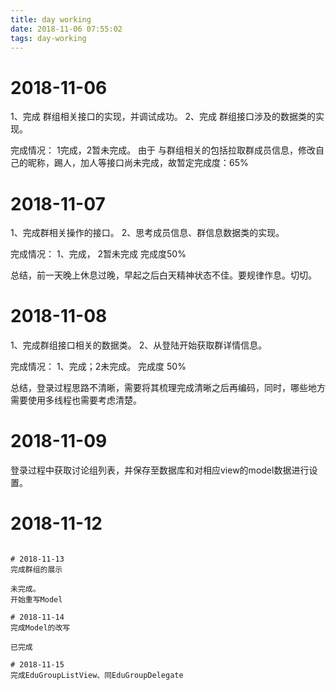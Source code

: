 ```yaml
---
title: day working
date: 2018-11-06 07:55:02
tags: day-working
---
```


# 2018-11-06
1、完成 群组相关接口的实现，并调试成功。
2、完成 群组接口涉及的数据类的实现。

完成情况：
1完成，2暂未完成。
由于 与群组相关的包括拉取群成员信息，修改自己的昵称，踢人，加人等接口尚未完成，故暂定完成度：65%

# 2018-11-07
1、完成群相关操作的接口。
2、思考成员信息、群信息数据类的实现。

完成情况：
1、完成， 2暂未完成
完成度50%

总结，前一天晚上休息过晚，早起之后白天精神状态不佳。要规律作息。切切。

# 2018-11-08
1、完成群组接口相关的数据类。
2、从登陆开始获取群详情信息。

完成情况：
1、完成；2未完成。
完成度 50%

总结，登录过程思路不清晰，需要将其梳理完成清晰之后再编码，同时，哪些地方需要使用多线程也需要考虑清楚。

# 2018-11-09
登录过程中获取讨论组列表，并保存至数据库和对相应view的model数据进行设置。

# 2018-11-12

~~~~~~~

# 2018-11-13
完成群组的展示

未完成。
开始重写Model

# 2018-11-14
完成Model的改写

已完成

# 2018-11-15
完成EduGroupListView、同EduGroupDelegate
